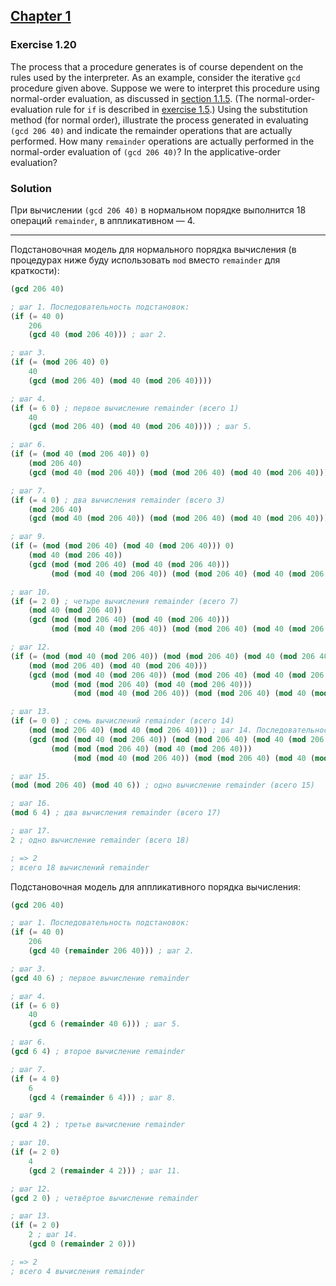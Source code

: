 ## [Chapter 1](../index.md#1-Building-Abstractions-with-Procedures)

### Exercise 1.20

The process that a procedure generates is of course dependent on the rules used by the interpreter. As an example, consider the iterative `gcd` procedure given above. Suppose we were to interpret this procedure using normal-order evaluation, as discussed in [section 1.1.5](https://mitpress.mit.edu/sites/default/files/sicp/full-text/book/book-Z-H-10.html#%_sec_1.1.5). (The normal-order-evaluation rule for `if` is described in [exercise 1.5](./Exercise%201.5.md).) Using the substitution method (for normal order), illustrate the process generated in evaluating `(gcd 206 40)` and indicate the remainder operations that are actually performed. How many `remainder` operations are actually performed in the normal-order evaluation of `(gcd 206 40)`? In the applicative-order evaluation?

### Solution

При вычислении `(gcd 206 40)` в нормальном порядке выполнится 18 операций `remainder`, в аппликативном — 4.

---

Подстановочная модель для нормального порядка вычисления (в процедурах ниже буду использовать `mod` вместо `remainder` для краткости):

```scheme
(gcd 206 40)

; шаг 1. Последовательность подстановок:
(if (= 40 0)
    206
    (gcd 40 (mod 206 40))) ; шаг 2.

; шаг 3.
(if (= (mod 206 40) 0)
    40
    (gcd (mod 206 40) (mod 40 (mod 206 40))))

; шаг 4.
(if (= 6 0) ; первое вычисление remainder (всего 1)
    40
    (gcd (mod 206 40) (mod 40 (mod 206 40)))) ; шаг 5.

; шаг 6.
(if (= (mod 40 (mod 206 40)) 0)
    (mod 206 40)
    (gcd (mod 40 (mod 206 40)) (mod (mod 206 40) (mod 40 (mod 206 40)))))

; шаг 7.
(if (= 4 0) ; два вычисления remainder (всего 3)
    (mod 206 40)
    (gcd (mod 40 (mod 206 40)) (mod (mod 206 40) (mod 40 (mod 206 40))))) ; шаг 8.

; шаг 9.
(if (= (mod (mod 206 40) (mod 40 (mod 206 40))) 0)
    (mod 40 (mod 206 40))
    (gcd (mod (mod 206 40) (mod 40 (mod 206 40)))
         (mod (mod 40 (mod 206 40)) (mod (mod 206 40) (mod 40 (mod 206 40))))))

; шаг 10.
(if (= 2 0) ; четыре вычисления remainder (всего 7)
    (mod 40 (mod 206 40))
    (gcd (mod (mod 206 40) (mod 40 (mod 206 40)))
         (mod (mod 40 (mod 206 40)) (mod (mod 206 40) (mod 40 (mod 206 40)))))) ; шаг 11.

; шаг 12.
(if (= (mod (mod 40 (mod 206 40)) (mod (mod 206 40) (mod 40 (mod 206 40)))) 0)
    (mod (mod 206 40) (mod 40 (mod 206 40)))
    (gcd (mod (mod 40 (mod 206 40)) (mod (mod 206 40) (mod 40 (mod 206 40))))
         (mod (mod (mod 206 40) (mod 40 (mod 206 40)))
              (mod (mod 40 (mod 206 40)) (mod (mod 206 40) (mod 40 (mod 206 40)))))))

; шаг 13.
(if (= 0 0) ; семь вычислений remainder (всего 14)
    (mod (mod 206 40) (mod 40 (mod 206 40))) ; шаг 14. Последовательность редукций:
    (gcd (mod (mod 40 (mod 206 40)) (mod (mod 206 40) (mod 40 (mod 206 40))))
         (mod (mod (mod 206 40) (mod 40 (mod 206 40)))
              (mod (mod 40 (mod 206 40)) (mod (mod 206 40) (mod 40 (mod 206 40)))))))

; шаг 15.
(mod (mod 206 40) (mod 40 6)) ; одно вычисление remainder (всего 15)

; шаг 16.
(mod 6 4) ; два вычисления remainder (всего 17)

; шаг 17.
2 ; одно вычисление remainder (всего 18)

; => 2
; всего 18 вычислений remainder
```

Подстановочная модель для аппликативного порядка вычисления:

```scheme
(gcd 206 40)

; шаг 1. Последовательность подстановок:
(if (= 40 0)
    206
    (gcd 40 (remainder 206 40))) ; шаг 2.

; шаг 3.
(gcd 40 6) ; первое вычисление remainder

; шаг 4.
(if (= 6 0)
    40
    (gcd 6 (remainder 40 6))) ; шаг 5.

; шаг 6.
(gcd 6 4) ; второе вычисление remainder

; шаг 7.
(if (= 4 0)
    6
    (gcd 4 (remainder 6 4))) ; шаг 8.

; шаг 9.
(gcd 4 2) ; третье вычисление remainder

; шаг 10.
(if (= 2 0)
    4
    (gcd 2 (remainder 4 2))) ; шаг 11.

; шаг 12.
(gcd 2 0) ; четвёртое вычисление remainder

; шаг 13.
(if (= 2 0)
    2 ; шаг 14.
    (gcd 0 (remainder 2 0)))

; => 2
; всего 4 вычисления remainder
```

